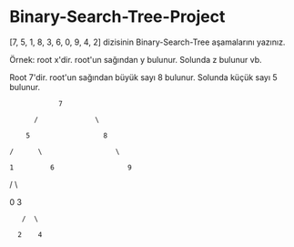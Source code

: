 # Binary-Search-Tree-Project

[7, 5, 1, 8, 3, 6, 0, 9, 4, 2] dizisinin Binary-Search-Tree aşamalarını yazınız.

Örnek: root x'dir. root'un sağından y bulunur. Solunda z bulunur vb.


Root 7'dir. root'un sağından büyük sayı 8 bulunur. Solunda küçük sayı 5 bulunur.


                7
      
          /              \
      
        5                  8
     
    /      \                  \
   
    1         6                  9
  
  /    \      
 
 0      3     

       /  \
       
      2    4
